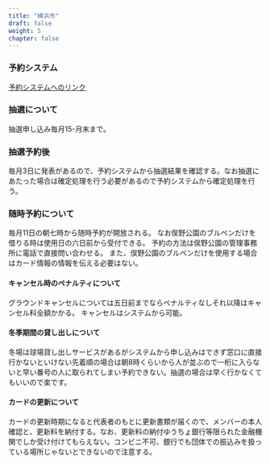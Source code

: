 ```yaml
---
title: "横浜市"
draft: false
weight: 5
chapter: false
---
```


### 予約システム

[予約システムへのリンク](https://yoyaku.city.yokohama.lg.jp/)

### 抽選について

抽選申し込み毎月15-月末まで。

### 抽選予約後

毎月3日に発表があるので、予約システムから抽選結果を確認する。なお抽選にあたった場合は確定処理を行う必要があるので予約システムから確定処理を行う。

### 随時予約について

毎月11日の朝七時から随時予約が開放される。
なお俣野公園のブルペンだけを借りる時は使用日の六日前から受付できる。
予約の方法は俣野公園の管理事務所に電話で直接問い合わせる。
また、俣野公園のブルペンだけを使用する場合はカード情報の情報を伝える必要はない。

#### キャンセル時のペナルティについて

グラウンドキャンセルについては五日前までならペナルティなしそれ以降はキャンセル料全額かかる。
キャンセルはシステムから可能。

#### 冬季期間の貸し出しについて

冬場は球場貸し出しサービスがあるがシステムから申し込みはできず窓口に直接行かないといけない先着順の場合は朝8時くらいから人が並ぶので一桁に入らないと早い番号の人に取られてしまい予約できない。抽選の場合は早く行かなくてもいいので楽です。

#### カードの更新について

カードの更新時期になると代表者のもとに更新書類が届くので、メンバーの本人確認と、更新料を納付する。なお、更新料の納付ゆうちょ銀行等限られた金融機関でしか受け付けてもらえない。コンビニ不可、銀行でも団体での振込みを扱っている場所じゃないとできないので注意する。
